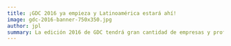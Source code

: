 ```yaml
---
title: ¡GDC 2016 ya empieza y Latinoamérica estará ahí!
image: gdc-2016-banner-750x350.jpg
author: jpl
summary: La edición 2016 de GDC tendrá gran cantidad de empresas y profesionales de la región en las ruedas de negocios y en la Expo, además de una Fiesta Latina.
---
```


